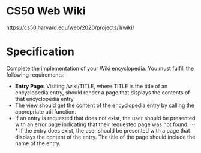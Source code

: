 # CS50 Web Wiki
https://cs50.harvard.edu/web/2020/projects/1/wiki/

# Specification
Complete the implementation of your Wiki encyclopedia. You must fulfill the following requirements:

* **Entry Page:** Visiting /wiki/TITLE, where TITLE is the title of an encyclopedia entry, should render a page that displays the contents of that encyclopedia entry.
 * The view should get the content of the encyclopedia entry by calling the appropriate util function.
 * If an entry is requested that does not exist, the user should be presented with an error page indicating that their requested page was not found.
 ⋅⋅⋅ * If the entry does exist, the user should be presented with a page that displays the content of the entry. The title of the page should include the name of the entry.
